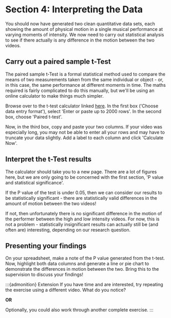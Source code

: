 # Section 4: Interpreting the Data

You should now have generated two clean quantitative data sets, each showing the amount of physical motion in a single musical performance at varying moments of intensity. We now need to carry out statistical analysis to see if there actually is any difference in the motion between the two videos.

## Carry out a paired sample t-Test

The paired sample t-Test is a formal statistical method used to compare the means of two measurements taken from the same individual or object - or, in this case, the same performance at different moments in time. The maths required is fairly complicated to do this manually, but we'll be using an online calculator to make things much simpler.

Browse over to the t-test calculator linked [here](https://www.graphpad.com/quickcalcs/ttest1/). In the first box ('Choose data entry format'), select 'Enter or paste up to 2000 rows'. In the second box, choose 'Paired t-test'.

Now, in the third box, copy and paste your two columns. If your video was especially long, you may not be able to enter all your rows and may have to truncate your data slightly. Add a label to each column and click 'Calculate Now'.

## Interpret the t-Test results

The calculator should take you to a new page. There are a lot of figures here, but we are only going to be concerned with the first section, 'P value and statistical significance'.

If the P value of the test is under 0.05, then we can consider our results to be statistically significant - there are statistically valid differences in the amount of motion between the two videos!

If not, then unfortunately there is no significant difference in the motion of the performer between the high and low intensity videos. For now, this is not a problem - statistically insignificant results can actually still be (and often are) interesting, depending on our research question.

## Presenting your findings

On your spreadsheet, make a note of the P value generated from the t-test. Now, highlight both data columns and generate a line or pie chart to demonstrate the differences in motion between the two. Bring this to the supervision to discuss your findings! 

:::{admonition} Extension
If you have time and are interested, try repeating the exercise using a different video. What do you notice?

**OR**

Optionally, you could also work through another complete exercise.
:::

